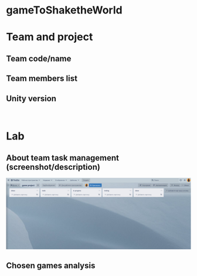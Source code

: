 # gameToShaketheWorld

# Team and project
## Team code/name

## Team members list 


## Unity version

</br>

# Lab
## About team task management (screenshot/description)
![alt text](https://github.com/Bessonica/gameToShaketheWorld/blob/main/trello.png)

## Chosen games analysis
